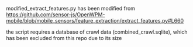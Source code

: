 modified_extract_features.py has been modified from https://github.com/sensor-js/OpenWPM-mobile/blob/mobile_sensors/feature_extraction/extract_features.py#L660

the script requires a database of crawl data (combined_crawl.sqlite), which has been excluded from this repo due to its size